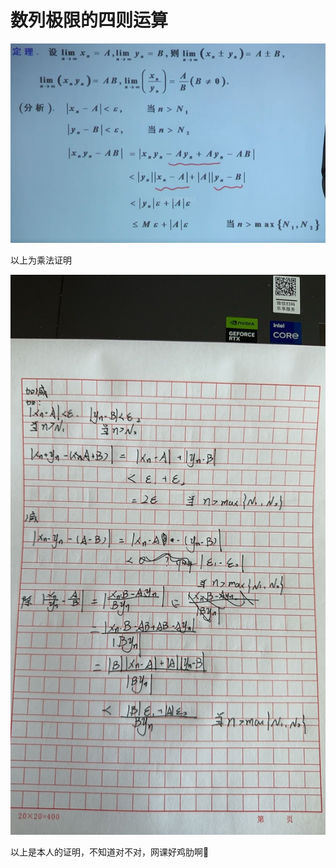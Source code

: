 # 数列极限的四则运算

![image-20240801091923552](../img/1.2.4.1.png)

以上为乘法证明

![505D83C7BE3331974EE542279CB3C72F](../img/1.2.4.2.png)

以上是本人的证明，不知道对不对，网课好鸡肋啊🌿